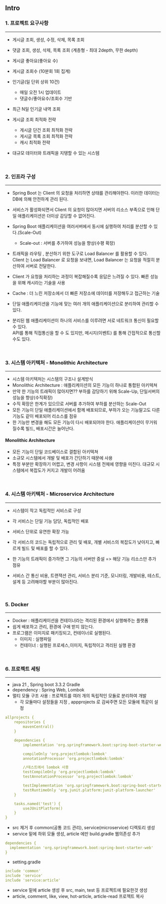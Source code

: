 ## Intro

### 1. 프로젝트 요구사항
___
- 게시글 조회, 생성, 수정, 삭제, 목록 조회
- 댓글 조회, 생성, 삭제, 목록 조회 (계층형 - 최대 2depth, 무한 depth)
- 게시글 좋아요(좋아요 수)
- 게시글 조회수 (10분회 1회 집계)
- 인기글(일 단위 상위 10건)
  - 매일 오전 1시 업데이트
  - 댓글수/좋아요수/조회수 기반
- 최근 N일 인기글 내역 조회
- 게시글 조회 최적화 전략
  - 게시글 단건 조회 최적화 전략
  - 게시글 목록 조회 최적화 전략
  - 캐시 최적화 전략


- 대규모 데이터와 트래픽을 지탱할 수 있는 시스템

<br>

### 2. 인프라 구성
___
- Spring Boot 는 Client 의 요청을 처리하면 상태를 관리해야한다. 이러한 데이터는 DB에 의해 안전하게 관리 된다.
- 서비스가 활성화되면서 Client 의 요청이 많아지면 서버의 리소스 부족으로 인해 단일 애플리케이션은 더이상 감당할 수 없어진다.
- Spring Boot 애플리케이션을 여러서버에서 동시에 실행하여 처리를 분산할 수 있다.(Scale-Out)
  - Scale-out : 서버를 추가하여 성능을 향상(수평 확장)
- 트래픽을 라우팅 , 분산하기 위한 도구로 Load Balancer 를 활용할 수 있다.  
Client 는 Load Balancer 로 요청을 보내면, Load Balancer 는 요청을 적절히 분산하여 서버로 전달한다.


- Client 가 요청을 처리하는 과정이 복잡해질수록 응답은 느려질 수 있다. 빠른 성능을 위해 캐시라는 기술을 사용
- Cache : 더 느린 저장소에서 더 빠른 저장소에 데이터를 저장해두고 접근하는 기술
- 단일 애플리케이션을 기능에 맞는 여러 개의 애플리케이션으로 분리하여 관리할 수 있다.
- 분리된 웹 애플리케이션이 하나의 서비스를 이루려면 서로 네트워크 통신이 필요할 수 있다.  
API를 통해 직접통신을 할 수 도 있지만, 메시지(이벤트) 를 통해 간접적으로 통신할 수도 있다.


<br>

### 3. 시스템 아키텍처 - Monolithic Architecture
___
- 시스템 아키텍처는 시스템의 구조나 설계방식
- Monolithic Architecture : 애플리케이션의 모든 기능이 하나로 통합된 아키텍쳐
- 만약 한 기능의 트래픽이 많아지면?? 부하를 감당하기 위해 Scale-Up, 단일서버의 성능을 향상(수직확장)
- 수직 확장은 한계가 있으므로 서버를 추가하여 부하를 분산하는 Scale-Out
- 모든 기능이 단일 애플리케이션에서 함께 배포되므로, 부하가 오는 기능말고도 다른기능도 같이 배포되어 리소스를 점유
- 한 기능만 변경을 해도 모든 기능이 다시 배포되어야 한다. 애플리케이션이 무거워질수록 빌드, 배포시간은 늘어난다.


#### Monolithic Architecture
- 모든 기능이 단일 코드베이스로 결합된 아키텍쳐
- 소규모 시스템에서 개발 및 배포가 간단하기 때문에 사용
- 특정 부분만 확장하기 어렵고, 변경 사항이 시스템 전체에 영향을 미친다. 대규모 시스템에서 복잡도가 커지고 개발이 어려움

<br>

### 4. 시스템 아키텍처 - Microservice Architecture
___
- 시스템이 작고 독립적인 서비스로 구성
- 각 서비스는 단일 기능 담당, 독립적인 배포
- 서비스 단위로 유연한 확장 가능


- 각 서비스의 코드는 독립적으로 관리 및 배포, 개별 서비스의 복잡도가 낮아지고, 빠르게 빌드 및 배포를 할 수 있다.
- 한 기능의 트래픽이 증가하면 그 기능의 서버만 증설 => 해당 기능 리소스만 추가 점유
- 서비스 간 통신 비용, 트랜잭션 관리, 서비스 분리 기준, 모니터링, 개발비용, 테스트, 설계 등 고려해야할 부분이 많아진다.

<br>

### 5. Docker
___
- Docker : 애플리케이션을 컨테이너라는 격리된 환경에서 실행해주는 플랫폼
- 쉽게 배포하고 관리, 환경에 구애 받지 않는다.
- 프로그램은 이미지로 패키징되고, 컨테이너로 실행된다.
  - 이미지 : 실행파일
  - 컨테이너 : 실행된 프로세스,이미지, 독립적이고 격리된 실행 환경
 


<br>

### 6. 프로젝트 세팅
___
- java 21 , Spring boot 3.3.2 Gradle
- dependency : Spring Web, Lombok
- 멀티 모듈 구조 사용 : 프로젝트를 여러 개의 독립적인 모듈로 분리하여 개발
  - 각 모듈마다 설정들을 지정 , appprojects 로 감싸주면 모든 모듈에 똑같이 설정
```yaml
allprojects {
    repositories {
        mavenCentral()
    }

    dependencies {
        implementation 'org.springframework.boot:spring-boot-starter-web'

        compileOnly 'org.projectlombok:lombok'
        annotationProcessor 'org.projectlombok:lombok'

        //테스트에서 lombok 사용
        testCompileOnly 'org.projectlombok:lombok'
        testAnnotationProcessor 'org.projectlombok:lombok'

        testImplementation 'org.springframework.boot:spring-boot-starter-test'
        testRuntimeOnly 'org.junit.platform:junit-platform-launcher'
    }

    tasks.named('test') {
        useJUnitPlatform()
    }
}
```
- src 제거 후 common(공통 코드 관리), service(microservice) 디렉토리 생성
- service 밑에 하위 모듈 생성, article 에만 build.gradle 웹의존성 추가
```yaml
dependencies {
  implementation 'org.springframework.boot:spring-boot-starter-web'
}
```
- setting.gradle
```yaml
include 'common'
include 'service'
include 'service:article'
```

- service 밑에 article 생성 후 src, main, test 등 프로젝트에 필요한것 생성 
- article, comment, like, view, hot-article, article-read 프로젝트 복사
